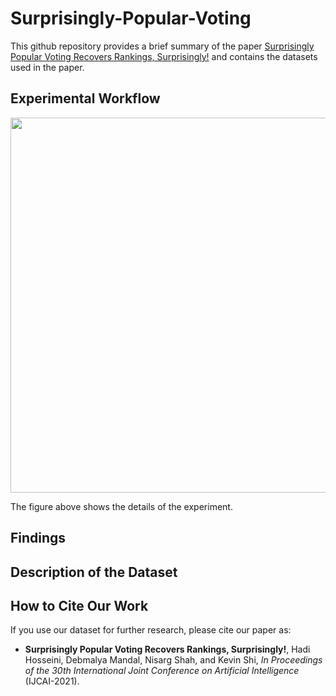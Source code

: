 # Surprisingly-Popular-Voting

This github repository provides a brief summary of the paper [Surprisingly Popular Voting Recovers Rankings, Surprisingly!](https://www.cs.toronto.edu/~nisarg/papers/spvoting.pdf) and contains the datasets used in the paper.

## Experimental Workflow

<p align="center">
<img src="./images/workflow.png" width=600>
</p>

The figure above shows the details of the experiment. 

## Findings

## Description of the Dataset


## How to Cite Our Work

If you use our dataset for further research, please cite our paper as:
- **Surprisingly Popular Voting Recovers Rankings, Surprisingly!**, Hadi Hosseini, Debmalya Mandal, Nisarg Shah, and Kevin Shi, *In Proceedings of the 30th International Joint Conference on Artificial Intelligence* (IJCAI-2021).

